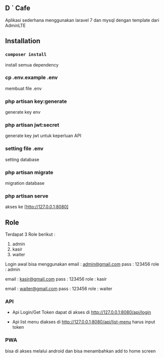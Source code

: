 ## D ` Cafe
Aplikasi sederhana menggunakan laravel 7 dan mysql dengan template dari AdminLTE

## Installation

### `composer install`
install semua dependency

### cp .env.example .env
membuat file .env

### php artisan key:generate
generate key env

### php artisan jwt:secret
generate key jwt untuk keperluan API

### setting file .env
setting database

### php artisan migrate
migration database

### php artisan serve
akses ke [http://127.0.0.1:8080]

## Role
Terdapat 3 Role berikut :
1. admin
2. kasir
3. waiter

Login awal bisa menggunakan
email : admin@gmail.com
pass : 123456
role : admin

email : kasir@gmail.com
pass : 123456
role : kasir

email : waiter@gmail.com
pass : 123456
role : waiter

### API 
- Api Login/Get Token dapat di akses di http://127.0.0.1:8080/api/login

- Api list menu diakses di http://127.0.0.1:8080/api/list-menu harus input token

### PWA
bisa di akses melalui android dan bisa menambahkan add to home screen